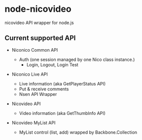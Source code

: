 node-nicovideo
==============
nicovideo API wrapper for node.js


## Current supported API
- Niconico Common API
    - Auth (one session managed by one Nico class instance.)
        - Login, Logout, Login Test

- Niconico Live API
    - Live information (aka GetPlayerStatus API)
    - Put & receive comments
    - Nsen API Wrapper

- Nicovideo API
    - Video information (aka GetThumbInfo API)

- Nicovideo MyList API
    -  MyList control (list, add) wrapped by Backbone.Collection
